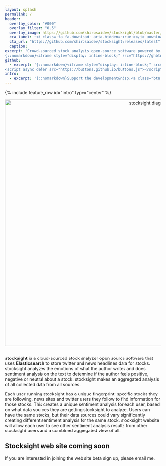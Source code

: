 ```yaml
---
layout: splash
permalink: /
header:
  overlay_color: "#000"
  overlay_filter: "0.5"
  overlay_image: https://github.com/shirosaidev/stocksight/blob/master/docs/_pages/wp2128259-stock-market-wallpapers.jpg?raw=true
  cta_label: "<i class='fa fa-download' aria-hidden='true'></i> Download"
  cta_url: "https://github.com/shirosaidev/stocksight/releases/latest"
  caption:
excerpt: 'Crowd-sourced stock analysis open-source software powered by Elasticsearch.<br /> <small><a href="https://github.com/shirosaidev/stocksight/releases/tag/v0.1-b.6">Latest release v0.1-b.6</a></small><br /><br />
{::nomarkdown}<iframe style="display: inline-block;" src="https://ghbtns.com/github-btn.html?user=shirosaidev&repo=stocksight&type=star&count=true&size=large" frameborder="0" scrolling="0" width="160px" height="30px"></iframe> <iframe style="display: inline-block;" src="https://ghbtns.com/github-btn.html?user=shirosaidev&repo=diskover&type=fork&count=true&size=large" frameborder="0" scrolling="0" width="158px" height="30px"></iframe>{:/nomarkdown}'
github:
  - excerpt: '{::nomarkdown}<iframe style="display: inline-block;" src="https://ghbtns.com/github-btn.html?user=shirosaidev&repo=stocksight&type=star&count=true&size=large" frameborder="0" scrolling="0" width="160px" height="30px"></iframe> <iframe style="display: inline-block;" src="https://ghbtns.com/github-btn.html?user=shirosaidev&repo=stocksight&type=fork&count=true&size=large" frameborder="0" scrolling="0" width="158px" height="30px"></iframe>
<script async defer src="https://buttons.github.io/buttons.js"></script>{:/nomarkdown}'
intro:
  - excerpt: '{::nomarkdown}Support the development&nbsp;<a class="btn btn--primary" href="https://www.patreon.com/shirosaidev" target="_blank" role="button"><i class="fa fa-heart" aria-hidden="true"></i> Sponsor Patreon</a>&nbsp;<a class="btn btn--primary" href="https://www.paypal.com/cgi-bin/webscr?cmd=_s-xclick&hosted_button_id=CLF223XAS4W72" target="_blank" role="button"><i class="fa fa-credit-card" aria-hidden="true"></i> Donate PayPal</a>{:/nomarkdown}'
---
```


{% include feature_row id="intro" type="center" %}

<div align="center"><img src="https://github.com/shirosaidev/stocksight/blob/master/docs/stocksight_diagram.png?raw=true" alt="stocksight diagram" width="914" height="800"/></div><br>
<p><strong>stocksight</strong> is a croud-sourced stock analyzer open source software that uses <strong>Elasticsearch</strong> to store twitter and news headlines data for stocks. stocksight analyzes the emotions of what the author writes and does sentiment analysis on the text to determine if the author feels positive, negative or neutral about a stock. stocksight makes an aggregated analysis of all collected data from all sources.</p>
<p>Each user running stocksight has a unique fingerprint: specific stocks they are following, news sites and twitter users they follow to find information for those stocks. This creates a unique sentiment analysis for each user, based on what data sources they are getting stocksight to analyze. Users can have the same stocks, but their data sources could vary significantly creating different sentiment analysis for the same stock. stocksight website will allow each user to see other sentiment analysis results from other stocksight users and a combined aggregated view of all.</p>
<h2>Stocksight web site coming soon</h2>
<p>If you are interested in joining the web site beta sign up, please email me.</p>
